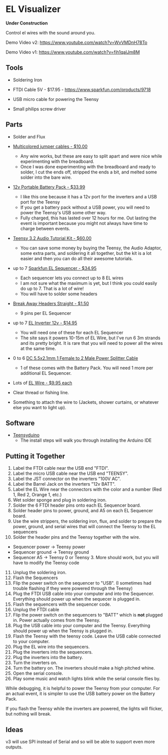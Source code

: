 # EL Visualizer

**Under Construction**

Control el wires with the sound around you.

Demo Video v2: https://www.youtube.com/watch?v=WvVMDnH78To

Demo Video v1: https://www.youtube.com/watch?v=fih1qalJm8M


## Tools

- Soldering Iron

- FTDI Cable 5V - $17.95 - https://www.sparkfun.com/products/9718

- USB micro cable for powering the Teensy

- Small philips screw driver


## Parts

- Solder and Flux

- [Multicolored jumper cables - $10.00](https://smile.amazon.com/dp/B00M5WLZDW)
  - Any wire works, but these are easy to split apart and were nice while experimenting with the breadboard.
  - Once I was done experimenting with the breadboard and ready to solder, I cut the ends off, stripped the ends a bit, and melted some solder into the bare wire.

- [12v Portable Battery Pack - $33.99](https://smile.amazon.com/dp/B00ME3ZH7C)
  - I like this one because it has a 12v port for the inverters and a USB port for the Teensy
  - If you get a battery pack without a USB power, you will need to power the Teensy's USB some other way.
  - Fully charged, this has lasted over 12 hours for me. Out lasting the event is important because you might not always have time to charge between events.

- [Teensy 3.2 Audio Tutorial Kit - $60.00](https://www.pjrc.com/store/audio_tutorial_kit.html)
  - You can save some money by buying the Teensy, the Audio Adaptor, some extra parts, and soldering it all together, but the kit is a lot easier and then you can do all their awesome tutorials.

- up to 7 [Sparkfun EL Sequencer - $34.95](https://www.sparkfun.com/products/12781)
  - Each sequencer lets you connect up to 8 EL wires
  - I am not sure what the maximum is yet, but I think you could easily do up to 7. That is a lot of wire!
  - You will have to solder some headers

- [Break Away Headers Straight - $1.50](https://www.sparkfun.com/products/116)
  - 9 pins per EL Sequencer

- up to 7 [EL Inverter 12v - $14.95](https://www.sparkfun.com/products/10469)
  - You will need one of these for each EL Sequencer
  - The site says it powers 10-15m of EL Wire, but I've run 6 3m strands and its pretty bright. It is rare that you will need to power all the wires at the same time.

- 0 to 6 [DC 5.5x2.1mm 1 Female to 2 Male Power Splitter Cable](https://www.sparkfun.com/products/10469)
  - 1 of these comes with the Battery Pack. You will need 1 more per additional EL Sequencer.

- Lots of [EL Wire - $9.95 each](https://www.sparkfun.com/products/10200)

- Clear thread or fishing line.

- Something to attach the wire to (Jackets, shower curtains, or whatever else you want to light up).


## Software

- [Teensyduino](https://www.pjrc.com/teensy/teensyduino.html)
  - The install steps will walk you through installing the Arduino IDE


## Putting it Together

1. Label the FTDI cable near the USB end "FTDI".
2. Label the micro USB cable near the USB end "TEENSY".
3. Label the JST connector on the inverters "100V AC".
4. Label the Barrel Jack on the inverters "12v BATT".
5. Label the EL Wire near the connectors with the color and a number (Red 1, Red 2, Orange 1, etc.)
6. Wet solder sponge and plug in soldering iron.
7. Solder the 6 FTDI header pins onto each EL Sequencer board.
8. Solder header pins to power, ground, and A5 on each EL Sequencer board.
9. Use the wire strippers, the soldering iron, flux, and solder to prepare the power, ground, and serial wires that will connect the Teensy to the EL sequencers
10. Solder the header pins and the Teensy together with the wire.
  - Sequencer power -> Teensy power
  - Sequencer ground -> Teensy ground
  - Sequencer A5 -> Teensy 0 or Teensy 3. More should work, but you will have to modify the Teensy code
11. Unplug the soldering iron.
12. Flash the Sequencers
  1. Flip the power switch on the sequencer to "USB". (I sometimes had trouble flashing if they were powered through the Teensy)
  2. Plug the FTDI USB cable into your computer and into the Sequencer. Everything should power up when the sequecer is plugged in.
  3. Flash the sequencers with the sequencer code.
  4. Unplug the FTDI cable
  5. Flip the power switch on the sequencers to "BATT" which is **not** plugged in. Power actually comes from the Teensy.
13. Plug the USB cable into your computer and the Teensy. Everything should power up when the Teensy is plugged in.
14. Flash the Teensy with the teensy code. Leave the USB cable connected to your computer.
15. Plug the EL wire into the sequencers.
16. Plug the inverters into the sequencers.
17. Plug the inverters into the battery.
18. Turn the inverters on.
19. Turn the battery on. The inverters should make a high pitched whine.
20. Open the serial console.
21. Play some music and watch lights blink while the serial console flies by.

While debugging, it is helpful to power the Teensy from your computer. For an actual event, it is simpler to use the USB battery power on the Battery Pack.

If you flash the Teensy while the inverters are powered, the lights will flicker, but nothing will break.


## Ideas

v3 will use SPI instead of Serial and so will be able to support even more outputs.

